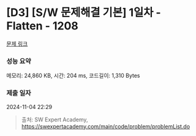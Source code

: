# [D3] [S/W 문제해결 기본] 1일차 - Flatten - 1208 

[문제 링크](https://swexpertacademy.com/main/code/problem/problemDetail.do?contestProbId=AV139KOaABgCFAYh) 

### 성능 요약

메모리: 24,860 KB, 시간: 204 ms, 코드길이: 1,310 Bytes

### 제출 일자

2024-11-04 22:29



> 출처: SW Expert Academy, https://swexpertacademy.com/main/code/problem/problemList.do